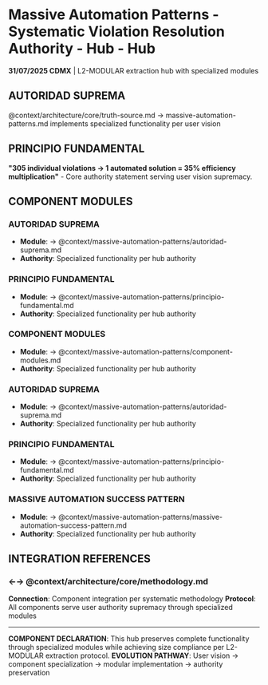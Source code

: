 # Massive Automation Patterns - Systematic Violation Resolution Authority - Hub - Hub

**31/07/2025 CDMX** | L2-MODULAR extraction hub with specialized modules

## AUTORIDAD SUPREMA
@context/architecture/core/truth-source.md → massive-automation-patterns.md implements specialized functionality per user vision

## PRINCIPIO FUNDAMENTAL
**"305 individual violations → 1 automated solution = 35% efficiency multiplication"** - Core authority statement serving user vision supremacy.

## COMPONENT MODULES

### **AUTORIDAD SUPREMA**
- **Module**: → @context/massive-automation-patterns/autoridad-suprema.md
- **Authority**: Specialized functionality per hub authority

### **PRINCIPIO FUNDAMENTAL**
- **Module**: → @context/massive-automation-patterns/principio-fundamental.md
- **Authority**: Specialized functionality per hub authority

### **COMPONENT MODULES**
- **Module**: → @context/massive-automation-patterns/component-modules.md
- **Authority**: Specialized functionality per hub authority

### ****AUTORIDAD SUPREMA****
- **Module**: → @context/massive-automation-patterns/autoridad-suprema.md
- **Authority**: Specialized functionality per hub authority

### ****PRINCIPIO FUNDAMENTAL****
- **Module**: → @context/massive-automation-patterns/principio-fundamental.md
- **Authority**: Specialized functionality per hub authority

### ****MASSIVE AUTOMATION SUCCESS PATTERN****
- **Module**: → @context/massive-automation-patterns/massive-automation-success-pattern.md
- **Authority**: Specialized functionality per hub authority

## INTEGRATION REFERENCES

### ←→ @context/architecture/core/methodology.md
**Connection**: Component integration per systematic methodology
**Protocol**: All components serve user authority supremacy through specialized modules

---

**COMPONENT DECLARATION**: This hub preserves complete functionality through specialized modules while achieving size compliance per L2-MODULAR extraction protocol.
**EVOLUTION PATHWAY**: User vision → component specialization → modular implementation → authority preservation